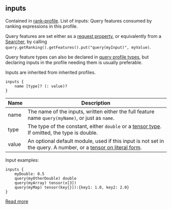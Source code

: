 ## inputs

Contained in [rank-profile](https://docs.vespa.ai/en/reference/schema-reference.html#rank-profile). List of inputs: Query features consumed by ranking expressions in this profile.

Query features are set either as a [request property](https://docs.vespa.ai/en/reference/query-api-reference.html#ranking.features), or equivalently from a [Searcher](https://docs.vespa.ai/en/searcher-development.html), by calling `query.getRanking().getFeatures().put("query(myInput)", myValue)`.

Query feature types can also be declared in [query profile types](https://docs.vespa.ai/en/query-profiles.html#query-profile-types), but declaring inputs in the profile needing them is usually preferable.

Inputs are inherited from inherited profiles.

```
inputs {
    name [type]? (: value)?
}
```

| Name  |                                                                                     Description                                                                                      |
|-------|--------------------------------------------------------------------------------------------------------------------------------------------------------------------------------------|
| name  | The name of the inputs, written either the full feature name `query(myName)`, or just as `name`.                                                                                     |
| type  | The type of the constant, either `double` or a [tensor type](https://docs.vespa.ai/en/reference/tensor.html#tensor-type-spec). If omitted, the type is double.                       |
| value | An optional default module, used if this input is not set in the query. A number, or a [tensor on literal form](https://docs.vespa.ai/en/reference/tensor.html#tensor-literal-form). |

Input examples:

```
inputs {
    myDouble: 0.5
    query(myOtherDouble) double
    query(myArray) tensor(x[3])
    query(myMap) tensor(key{}]):{key1: 1.0, key2: 2.0}
}
```

[Read more](https://docs.vespa.ai/en/reference/schema-reference.html#inputs)
